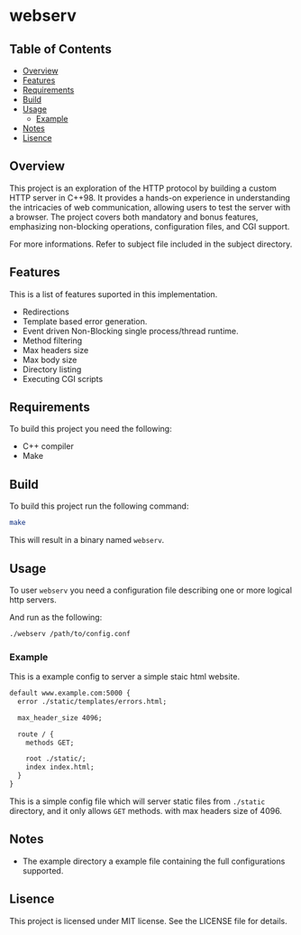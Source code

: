 # webserv

## Table of Contents
- [Overview](#overview)
- [Features](#features)
- [Requirements](#requirements)
- [Build](#build)
- [Usage](#usage)
    - [Example](#example)
- [Notes](#notes)
- [Lisence](#lisence)

## Overview

This project is an exploration of the HTTP protocol by building a custom HTTP server in C++98. It provides a hands-on experience in understanding the intricacies of web communication, allowing users to test the server with a browser. The project covers both mandatory and bonus features, emphasizing non-blocking operations, configuration files, and CGI support.

For more informations. Refer to subject file included in the subject directory.

## Features

This is a list of features suported in this implementation.

- Redirections
- Template based error generation. 
- Event driven Non-Blocking single process/thread runtime.
- Method filtering
- Max headers size
- Max body size
- Directory listing
- Executing CGI scripts

## Requirements

To build this project you need the following:

- C++ compiler
- Make

## Build

To build this project run the following command:

```sh
make
```

This will result in a binary named `webserv`.

## Usage

To user `webserv` you need a configuration file describing one or more logical http servers.

And run as the following:

```sh
./webserv /path/to/config.conf
```

### Example

This is a example config to server a simple staic html website.

```txt
default www.example.com:5000 {
  error ./static/templates/errors.html;

  max_header_size 4096;

  route / {
    methods GET;

    root ./static/;
    index index.html; 
  }
}

```

This is a simple config file which will server static files from `./static` directory, and it only allows `GET` methods. with max headers size of 4096.

## Notes

- The example directory a example file containing the full configurations supported.

## Lisence

This project is licensed under MIT license. See the LICENSE file for details.

